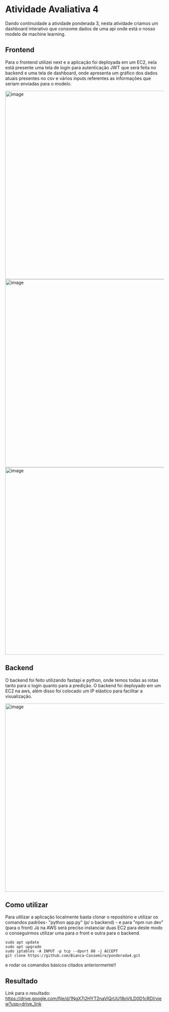 # Atividade Avaliativa 4

Dando continuidade a atividade ponderada 3, nesta atividade criamos um dashboard interativo que consome dados de uma api onde está o nosso modelo de machine learning.


## Frontend
Para o frontend utilizei next e a aplicação foi deployada em um EC2, nela está presente uma tela de login para autenticação JWT que será feita no backend e uma tela de dashboard, onde apresenta um gráfico dos dados atuais presentes no csv e vários inputs referentes as informações que seriam enviadas para o modelo.

<img width="596" alt="image" src="https://github.com/Bianca-Cassemiro/ponderada4/assets/99203402/5d1c368e-82c9-4c66-9587-4643885425e5">
<img width="595" alt="image" src="https://github.com/Bianca-Cassemiro/ponderada4/assets/99203402/9220d627-92b3-45ce-91d8-4a18a926b8ea">
<img width="593" alt="image" src="https://github.com/Bianca-Cassemiro/ponderada4/assets/99203402/61e551e8-e7b6-4d2c-9cb0-4b4dd376a86e">

## Backend
O backend foi feito utilizando fastapi e python, onde temos todas as rotas tanto para o login quanto para a predição. O backend foi deployado em um EC2 na aws, além disso foi colocado um IP elástico para facilitar a visualização.

<img width="596" alt="image" src="https://github.com/Bianca-Cassemiro/ponderada4/assets/99203402/66de0c20-5f34-42ea-b8fc-9c2868edd7cb">

## Como utilizar
Para utilizar a aplicação localmente basta clonar o repositório e utilizar os comandos padrões- "python app.py" (p/ o backend) - e para "npm run dev" (para o front)
Já na AWS será preciso instanciar duas EC2 para deste modo o conseguirmos utilizar uma para o front e outra para o backend.
```
sudo apt update
sudo apt upgrade
sudo iptables -A INPUT -p tcp --dport 80 -j ACCEPT  
git clone https://github.com/Bianca-Cassemiro/ponderada4.git
```
e rodar os comandos básicos citados anteriormente!!
## Resultado
Link para o resultado:
https://drive.google.com/file/d/1NgX7j2HYT2naVlQrUU18oVILD0D1cRDl/view?usp=drive_link
